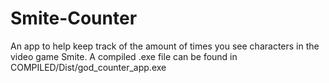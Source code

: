 # Smite-Counter
An app to help keep track of the amount of times you see characters in the video game Smite.
A compiled .exe file can be found in COMPILED/Dist/god_counter_app.exe
